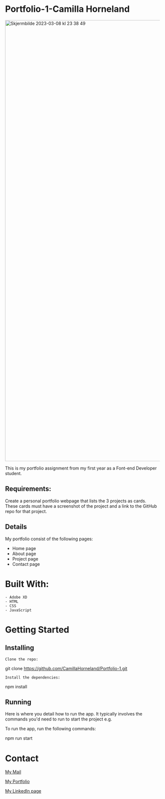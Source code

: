 # Portfolio-1-Camilla Horneland

<img width="1429" alt="Skjermbilde 2023-03-08 kl  23 38 49" src="https://user-images.githubusercontent.com/104870685/223867594-0712aecd-3afc-49b1-99dc-be6495337f97.png">

This is my portfolio assignment from my first year as a Font-end Developer student.

## Requirements: 

Create a personal portfolio webpage that lists the 3 projects as cards. These cards must have a screenshot of the project and a link to the GitHub repo for that project.

## Details 

My portfolio consist of the following pages:

-	Home page
-	About page
-	Project page
-	Contact page

# Built With:

    - Adobe XD
    - HTML
    - CSS
    - JavaScript
    
# Getting Started

## Installing

    Clone the repo:

git clone https://github.com/CamillaHorneland/Portfolio-1.git

    Install the dependencies:

npm install

## Running

Here is where you detail how to run the app. It typically involves the commands you'd need to run to start the project e.g.

To run the app, run the following commands:

npm run start
# Contact

<a href="mailto:hornikkene@gmail.com?">My Mail</a> 

<a href="https://portfoliocamillahorneland.netlify.app/">My Portfolio</a>

<a href="https://www.linkedin.com/in/camilla-horneland-706bb5239/">My LinkedIn page</a>    
